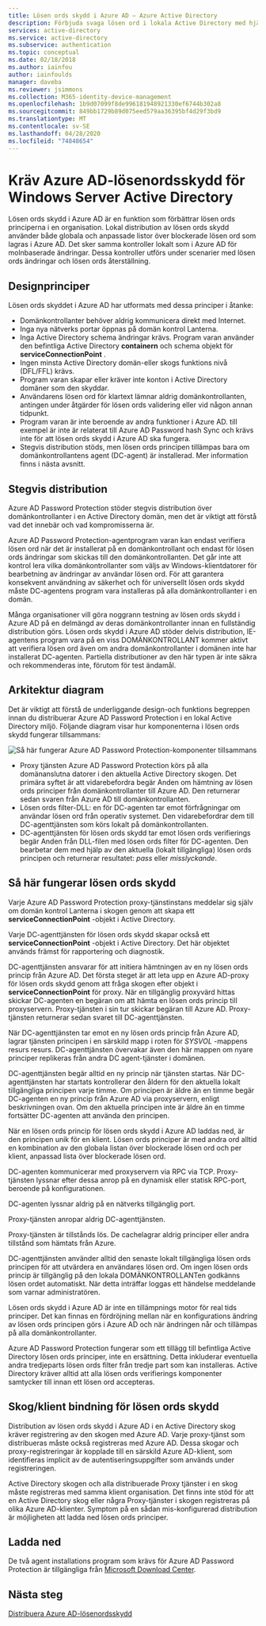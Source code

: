 ```yaml
---
title: Lösen ords skydd i Azure AD – Azure Active Directory
description: Förbjuda svaga lösen ord i lokala Active Directory med hjälp av lösen ords skydd i Azure AD
services: active-directory
ms.service: active-directory
ms.subservice: authentication
ms.topic: conceptual
ms.date: 02/18/2018
ms.author: iainfou
author: iainfoulds
manager: daveba
ms.reviewer: jsimmons
ms.collection: M365-identity-device-management
ms.openlocfilehash: 1b9d07099f8de996181948921330ef6744b302a8
ms.sourcegitcommit: 849bb1729b89d075eed579aa36395bf4d29f3bd9
ms.translationtype: MT
ms.contentlocale: sv-SE
ms.lasthandoff: 04/28/2020
ms.locfileid: "74848654"
---
```

# <a name="enforce-azure-ad-password-protection-for-windows-server-active-directory"></a>Kräv Azure AD-lösenordsskydd för Windows Server Active Directory

Lösen ords skydd i Azure AD är en funktion som förbättrar lösen ords principerna i en organisation. Lokal distribution av lösen ords skydd använder både globala och anpassade listor över blockerade lösen ord som lagras i Azure AD. Det sker samma kontroller lokalt som i Azure AD för molnbaserade ändringar. Dessa kontroller utförs under scenarier med lösen ords ändringar och lösen ords återställning.

## <a name="design-principles"></a>Designprinciper

Lösen ords skyddet i Azure AD har utformats med dessa principer i åtanke:

* Domänkontrollanter behöver aldrig kommunicera direkt med Internet.
* Inga nya nätverks portar öppnas på domän kontrol Lanterna.
* Inga Active Directory schema ändringar krävs. Program varan använder den befintliga Active Directory **containern** och schema objekt för **serviceConnectionPoint** .
* Ingen minsta Active Directory domän-eller skogs funktions nivå (DFL/FFL) krävs.
* Program varan skapar eller kräver inte konton i Active Directory domäner som den skyddar.
* Användarens lösen ord för klartext lämnar aldrig domänkontrollanten, antingen under åtgärder för lösen ords validering eller vid någon annan tidpunkt.
* Program varan är inte beroende av andra funktioner i Azure AD. till exempel är inte är relaterat till Azure AD Password hash Sync och krävs inte för att lösen ords skydd i Azure AD ska fungera.
* Stegvis distribution stöds, men lösen ords principen tillämpas bara om domänkontrollantens agent (DC-agent) är installerad. Mer information finns i nästa avsnitt.

## <a name="incremental-deployment"></a>Stegvis distribution

Azure AD Password Protection stöder stegvis distribution över domänkontrollanter i en Active Directory domän, men det är viktigt att förstå vad det innebär och vad kompromisserna är.

Azure AD Password Protection-agentprogram varan kan endast verifiera lösen ord när det är installerat på en domänkontrollant och endast för lösen ords ändringar som skickas till den domänkontrollanten. Det går inte att kontrol lera vilka domänkontrollanter som väljs av Windows-klientdatorer för bearbetning av ändringar av användar lösen ord. För att garantera konsekvent användning av säkerhet och för universellt lösen ords skydd måste DC-agentens program vara installeras på alla domänkontrollanter i en domän.

Många organisationer vill göra noggrann testning av lösen ords skydd i Azure AD på en delmängd av deras domänkontrollanter innan en fullständig distribution görs. Lösen ords skydd i Azure AD stöder delvis distribution, IE-agentens program vara på en viss DOMÄNKONTROLLANT kommer aktivt att verifiera lösen ord även om andra domänkontrollanter i domänen inte har installerat DC-agenten. Partiella distributioner av den här typen är inte säkra och rekommenderas inte, förutom för test ändamål.

## <a name="architectural-diagram"></a>Arkitektur diagram

Det är viktigt att förstå de underliggande design-och funktions begreppen innan du distribuerar Azure AD Password Protection i en lokal Active Directory miljö. Följande diagram visar hur komponenterna i lösen ords skydd fungerar tillsammans:

![Så här fungerar Azure AD Password Protection-komponenter tillsammans](./media/concept-password-ban-bad-on-premises/azure-ad-password-protection.png)

* Proxy tjänsten Azure AD Password Protection körs på alla domänanslutna datorer i den aktuella Active Directory skogen. Det primära syftet är att vidarebefordra begär Anden om hämtning av lösen ords principer från domänkontrollanter till Azure AD. Den returnerar sedan svaren från Azure AD till domänkontrollanten.
* Lösen ords filter-DLL: en för DC-agenten tar emot förfrågningar om användar lösen ord från operativ systemet. Den vidarebefordrar dem till DC-agenttjänsten som körs lokalt på domänkontrollanten.
* DC-agenttjänsten för lösen ords skydd tar emot lösen ords verifierings begär Anden från DLL-filen med lösen ords filter för DC-agenten. Den bearbetar dem med hjälp av den aktuella (lokalt tillgängliga) lösen ords principen och returnerar resultatet: *pass* eller *misslyckande*.

## <a name="how-password-protection-works"></a>Så här fungerar lösen ords skydd

Varje Azure AD Password Protection proxy-tjänstinstans meddelar sig själv om domän kontrol Lanterna i skogen genom att skapa ett **serviceConnectionPoint** -objekt i Active Directory.

Varje DC-agenttjänsten för lösen ords skydd skapar också ett **serviceConnectionPoint** -objekt i Active Directory. Det här objektet används främst för rapportering och diagnostik.

DC-agenttjänsten ansvarar för att initiera hämtningen av en ny lösen ords princip från Azure AD. Det första steget är att leta upp en Azure AD-proxy för lösen ords skydd genom att fråga skogen efter objekt i **serviceConnectionPoint** för proxy. När en tillgänglig proxyvärd hittas skickar DC-agenten en begäran om att hämta en lösen ords princip till proxyservern. Proxy-tjänsten i sin tur skickar begäran till Azure AD. Proxy-tjänsten returnerar sedan svaret till DC-agenttjänsten.

När DC-agenttjänsten tar emot en ny lösen ords princip från Azure AD, lagrar tjänsten principen i en särskild mapp i roten för *SYSVOL* -mappens resurs resurs. DC-agenttjänsten övervakar även den här mappen om nyare principer replikeras från andra DC agent-tjänster i domänen.

DC-agenttjänsten begär alltid en ny princip när tjänsten startas. När DC-agenttjänsten har startats kontrollerar den åldern för den aktuella lokalt tillgängliga principen varje timme. Om principen är äldre än en timme begär DC-agenten en ny princip från Azure AD via proxyservern, enligt beskrivningen ovan. Om den aktuella principen inte är äldre än en timme fortsätter DC-agenten att använda den principen.

När en lösen ords princip för lösen ords skydd i Azure AD laddas ned, är den principen unik för en klient. Lösen ords principer är med andra ord alltid en kombination av den globala listan över blockerade lösen ord och per klient, anpassad lista över blockerade lösen ord.

DC-agenten kommunicerar med proxyservern via RPC via TCP. Proxy-tjänsten lyssnar efter dessa anrop på en dynamisk eller statisk RPC-port, beroende på konfigurationen.

DC-agenten lyssnar aldrig på en nätverks tillgänglig port.

Proxy-tjänsten anropar aldrig DC-agenttjänsten.

Proxy-tjänsten är tillstånds lös. De cachelagrar aldrig principer eller andra tillstånd som hämtats från Azure.

DC-agenttjänsten använder alltid den senaste lokalt tillgängliga lösen ords principen för att utvärdera en användares lösen ord. Om ingen lösen ords princip är tillgänglig på den lokala DOMÄNKONTROLLANTen godkänns lösen ordet automatiskt. När detta inträffar loggas ett händelse meddelande som varnar administratören.

Lösen ords skydd i Azure AD är inte en tillämpnings motor för real tids principer. Det kan finnas en fördröjning mellan när en konfigurations ändring av lösen ords principen görs i Azure AD och när ändringen når och tillämpas på alla domänkontrollanter.

Azure AD Password Protection fungerar som ett tillägg till befintliga Active Directory lösen ords principer, inte en ersättning. Detta inkluderar eventuella andra tredjeparts lösen ords filter från tredje part som kan installeras. Active Directory kräver alltid att alla lösen ords verifierings komponenter samtycker till innan ett lösen ord accepteras.

## <a name="foresttenant-binding-for-password-protection"></a>Skog/klient bindning för lösen ords skydd

Distribution av lösen ords skydd i Azure AD i en Active Directory skog kräver registrering av den skogen med Azure AD. Varje proxy-tjänst som distribueras måste också registreras med Azure AD. Dessa skogar och proxy-registreringar är kopplade till en särskild Azure AD-klient, som identifieras implicit av de autentiseringsuppgifter som används under registreringen.

Active Directory skogen och alla distribuerade Proxy tjänster i en skog måste registreras med samma klient organisation. Det finns inte stöd för att en Active Directory skog eller några Proxy-tjänster i skogen registreras på olika Azure AD-klienter. Symptom på en sådan mis-konfigurerad distribution är möjligheten att ladda ned lösen ords principer.

## <a name="download"></a>Ladda ned

De två agent installations program som krävs för Azure AD Password Protection är tillgängliga från [Microsoft Download Center](https://www.microsoft.com/download/details.aspx?id=57071).

## <a name="next-steps"></a>Nästa steg
[Distribuera Azure AD-lösenordsskydd](howto-password-ban-bad-on-premises-deploy.md)
